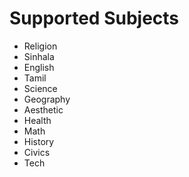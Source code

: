 # Supported Subjects

- Religion
- Sinhala
- English
- Tamil
- Science
- Geography
- Aesthetic
- Health
- Math
- History
- Civics
- Tech
